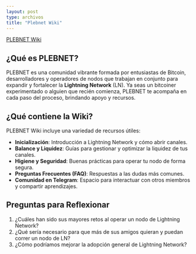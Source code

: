 ```yaml
---
layout: post
type: archivos
title: "Plebnet Wiki"
---
```


[PLEBNET Wiki](https://www.plebnetwiki.com/)


## **¿Qué es PLEBNET?**

PLEBNET es una comunidad vibrante formada por entusiastas de Bitcoin, desarrolladores y operadores de nodos que trabajan en conjunto para expandir y fortalecer la **Lightning Network** (LN). Ya seas un bitcoiner experimentado o alguien que recién comienza, PLEBNET te acompaña en cada paso del proceso, brindando apoyo y recursos.


## **¿Qué contiene la Wiki?**

PLEBNET Wiki incluye una variedad de recursos útiles:  
- **Inicialización**: Introducción a Lightning Network y cómo abrir canales.  
- **Balance y Liquidez**: Guías para gestionar y optimizar la liquidez de tus canales.  
- **Higiene y Seguridad**: Buenas prácticas para operar tu nodo de forma segura.  
- **Preguntas Frecuentes (FAQ)**: Respuestas a las dudas más comunes.  
- **Comunidad en Telegram**: Espacio para interactuar con otros miembros y compartir aprendizajes.  


## **Preguntas para Reflexionar**

1. ¿Cuáles han sido sus mayores retos al operar un nodo de Lightning Network?  
2. ¿Qué sería necesario para que más de sus amigos quieran y puedan correr un nodo de LN?  
3. ¿Cómo podríamos mejorar la adopción general de Lightning Network?  
